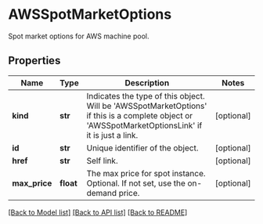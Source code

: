 # AWSSpotMarketOptions

Spot market options for AWS machine pool.
## Properties
Name | Type | Description | Notes
------------ | ------------- | ------------- | -------------
**kind** | **str** | Indicates the type of this object. Will be &#39;AWSSpotMarketOptions&#39; if this is a complete object or &#39;AWSSpotMarketOptionsLink&#39; if it is just a link. | [optional] 
**id** | **str** | Unique identifier of the object. | [optional] 
**href** | **str** | Self link. | [optional] 
**max_price** | **float** | The max price for spot instance. Optional. If not set, use the on-demand price. | [optional] 

[[Back to Model list]](../README.md#documentation-for-models) [[Back to API list]](../README.md#documentation-for-api-endpoints) [[Back to README]](../README.md)


